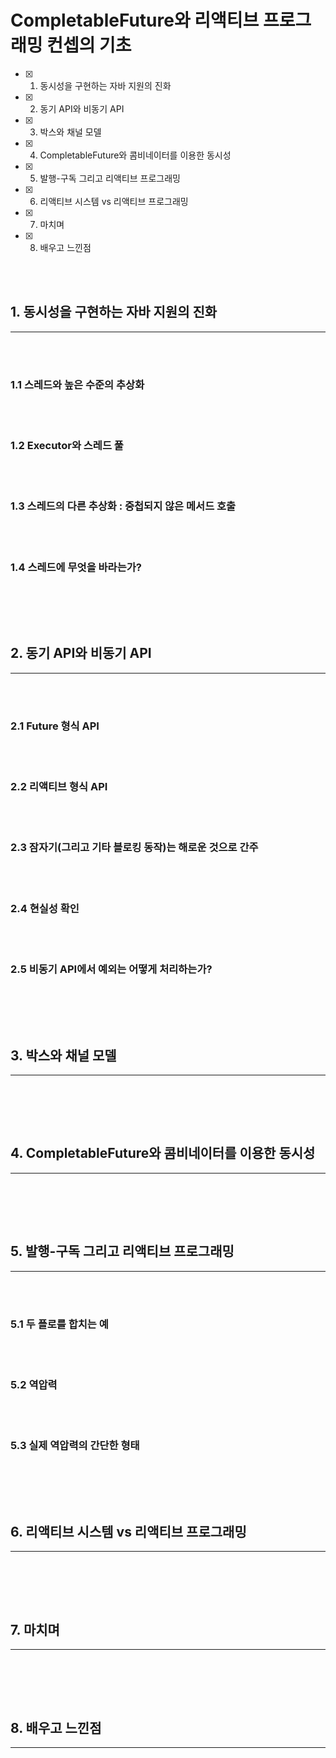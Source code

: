 # CompletableFuture와 리액티브 프로그래밍 컨셉의 기초

- [x] 1. 동시성을 구현하는 자바 지원의 진화
- [x] 2. 동기 API와 비동기 API
- [x] 3. 박스와 채널 모델
- [x] 4. CompletableFuture와 콤비네이터를 이용한 동시성
- [x] 5. 발행-구독 그리고 리액티브 프로그래밍
- [x] 6. 리액티브 시스템 vs 리액티브 프로그래밍
- [x] 7. 마치며
- [x] 8. 배우고 느낀점

<br><br>

## 1. 동시성을 구현하는 자바 지원의 진화


---

<br>


<br>

### 1.1 스레드와 높은 수준의 추상화

<br>

<br>

### 1.2 Executor와 스레드 풀

<br>

<br>

### 1.3 스레드의 다른 추상화 : 중첩되지 않은 메서드 호출

<br>

<br>

### 1.4 스레드에 무엇을 바라는가?

<br>

<br><br>

## 2. 동기 API와 비동기 API

---

<br>

<br>

### 2.1 Future 형식 API

<br>

<br>

### 2.2 리액티브 형식 API

<br>

<br>

### 2.3 잠자기(그리고 기타 블로킹 동작)는 해로운 것으로 간주

<br>

<br>

### 2.4 현실성 확인

<br>

<br>

### 2.5 비동기 API에서 예외는 어떻게 처리하는가?

<br>

<br><br>

## 3. 박스와 채널 모델


---

<br>

<br><br>


## 4. CompletableFuture와 콤비네이터를 이용한 동시성

---

<br>

<br><br>

## 5. 발행-구독 그리고 리액티브 프로그래밍


---

<br>

<br>

### 5.1 두 플로를 합치는 예

<br>

<br>

### 5.2 역압력

<br>

<br>

### 5.3 실제 역압력의 간단한 형태

<br>

<br><br>

## 6. 리액티브 시스템 vs 리액티브 프로그래밍

---

<br>

<br><br>

## 7. 마치며


---

<br>

<br><br>

## 8. 배우고 느낀점

---

<br>

<br><br>
